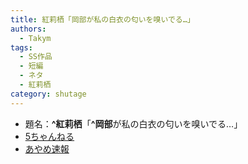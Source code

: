 ```yaml
---
title: 紅莉栖「岡部が私の白衣の匂いを嗅いでる…」
authors:
  - Takym
tags:
  - SS作品
  - 短編
  - ネタ
  - 紅莉栖
category: shutage
---
```

- 題名：**^紅莉栖**「**^岡部**が私の白衣の匂いを嗅いでる…」
- [5ちゃんねる](https://kako.5ch.net/test/read.cgi/news4vip/1395656943/)
- [あやめ速報](https://ayamevip.com/archives/47282300.html)
